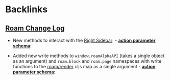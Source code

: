 
# Backlinks
## [Roam Change Log](<Roam Change Log.md>)
- New methods to interact with the [Right Sidebar](<Right Sidebar.md>):
                    - **[action parameter schema](<action parameter schema.md>):**

- Added new write methods to `window.roamAlphaAPI` (takes a single object as an argument) and `roam.block` and `roam.page` namespaces with write functions to the [roam/render](<roam/render.md>) cljs map as a single argument
                    - **[action parameter schema](<action parameter schema.md>):**

